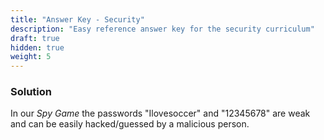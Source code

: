 ```yaml
---
title: "Answer Key - Security"
description: "Easy reference answer key for the security curriculum"
draft: true
hidden: true
weight: 5
---
```


### Solution
In our *Spy Game* the passwords "Ilovesoccer" and "12345678" are weak and can be easily hacked/guessed by a malicious person.


